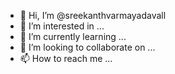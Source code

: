 - 👋 Hi, I’m @sreekanthvarmayadavall
- 👀 I’m interested in ...
- 🌱 I’m currently learning ...
- 💞️ I’m looking to collaborate on ...
- 📫 How to reach me ...

<!---
sreekanthvarmayadavall/sreekanthvarmayadavall is a ✨ special ✨ repository because its `README.md` (this file) appears on your GitHub profile.
You can click the Preview link to take a look at your changes.
--->
